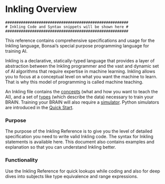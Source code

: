 # Inkling Overview

```
#######################################################
# Inkling Code and Syntax snippets will be shown here #
#######################################################
```

This reference contains comprehensive specifications and usage for the Inkling language, Bonsai’s special purpose programming language for training AI.

Inkling is a declarative, statically-typed language that provides a layer of
abstraction between the Inkling programmer and the vast and dynamic set of AI
algorithms that require expertise in machine learning. Inkling allows you to
focus at a conceptual level on what you want the machine to learn. That is why this model of
programming is called machine teaching.

An Inkling file contains the [concepts][1] (what and how you want to teach the AI), and a set of
[types][2] (which describe the data) necessary to train your BRAIN.
Training your BRAIN will also require a [simulator][3]. Python simulators are
introduced in the [Quick Start][4].

### Purpose

The purpose of the Inkling Reference is to give you the level of detailed
specification you need to write valid Inkling code. 
The syntax for Inkling statements is available here. 
This document also contains
examples and explanation so that you can understand Inkling better. 

### Functionality

Use the Inkling Reference for quick lookups while coding and also for deep dives
into subjects like type equivalence and range expressions.

[1]: #concepts
[2]: #types
[3]: #simulators
[4]: ../guides/getting-started.html#what-is-a-simulator
